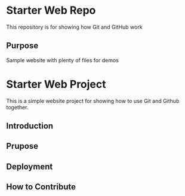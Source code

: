 # Starter Web Repo

This repository is for showing how Git and GitHub work

## Purpose

Sample website with plenty of files for demos

# Starter Web Project
This is a simple website project for showing how to use Git and Github together.
## Introduction
## Prupose
## Deployment
## How to Contribute

